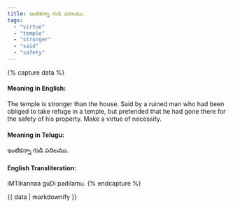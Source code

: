 ```yaml
---
title: ఇంటికన్నా గుడి పదిలము.
tags:
  - "virtue"
  - "temple"
  - "stronger"
  - "said"
  - "safety"
---
```


{% capture data %}
#### Meaning in English:
The temple is stronger than the house.
Said by a ruined man who had been obliged to take refuge in a temple, but pretended that he had gone there for the safety of his property.
Make a virtue of necessity.

#### Meaning in Telugu:
ఇంటికన్నా గుడి పదిలము.

#### English Transliteration:
iMTikannaa guDi padilamu.
{% endcapture %}

<div class="notice">{{ data | markdownify }}</div>

